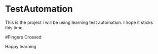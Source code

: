 # TestAutomation

This is the project i will be using learning test automation. I hope it sticks this time. 

#Fingers Crossed

Happy learning

